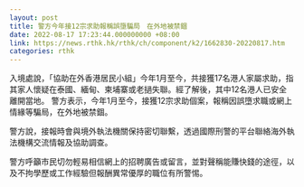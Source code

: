 ```yaml
---
layout: post
title: 警方今年接12宗求助報稱誤墮騙局　在外地被禁錮
date: 2022-08-17 17:23:44.000000000 +08:00
link: https://news.rthk.hk/rthk/ch/component/k2/1662830-20220817.htm
categories: rthk
---
```


入境處說，「協助在外香港居民小組」今年1月至今，共接獲17名港人家屬求助，指其家人懷疑在泰國、緬甸、柬埔寨或老撾失聯。經了解後，其中12名港人已安全離開當地。 警方表示，今年1月至今，接獲12宗求助個案，報稱因誤墮求職或網上情緣等騙局，在外地被禁錮。

警方說，接報時會與境外執法機關保持密切聯繫，透過國際刑警的平台聯絡海外執法機構交流情報及協助調查。

警方呼籲市民切勿輕易相信網上的招聘廣告或留言，並對聲稱能賺快錢的途徑，以及不拘學歷或工作經驗但報酬異常優厚的職位有所警惕。
